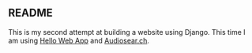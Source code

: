 ## README

This is my second attempt at building a website using Django. This time I am using [Hello Web App](https://hellowebapp.com) and [Audiosear.ch](https://www.audiosear.ch/).